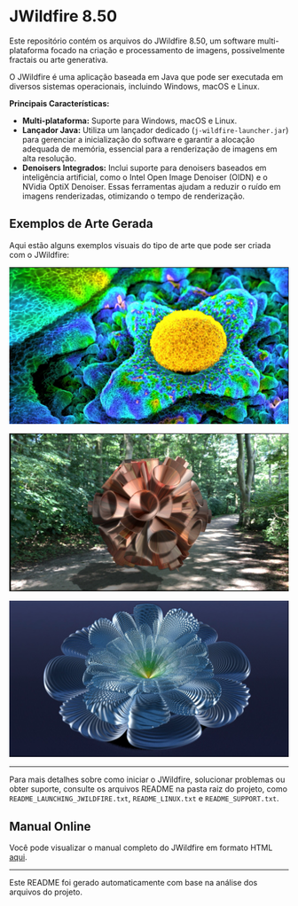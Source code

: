 # JWildfire 8.50

Este repositório contém os arquivos do JWildfire 8.50, um software multi-plataforma focado na criação e processamento de imagens, possivelmente fractais ou arte generativa.

O JWildfire é uma aplicação baseada em Java que pode ser executada em diversos sistemas operacionais, incluindo Windows, macOS e Linux.

**Principais Características:**

*   **Multi-plataforma:** Suporte para Windows, macOS e Linux.
*   **Lançador Java:** Utiliza um lançador dedicado (`j-wildfire-launcher.jar`) para gerenciar a inicialização do software e garantir a alocação adequada de memória, essencial para a renderização de imagens em alta resolução.
*   **Denoisers Integrados:** Inclui suporte para denoisers baseados em inteligência artificial, como o Intel Open Image Denoiser (OIDN) e o NVidia OptiX Denoiser. Essas ferramentas ajudam a reduzir o ruído em imagens renderizadas, otimizando o tempo de renderização.

## Exemplos de Arte Gerada

Aqui estão alguns exemplos visuais do tipo de arte que pode ser criada com o JWildfire:

![Exemplo de Flame](lib/Captura%20de%20tela%202025-05-25%20043110.png)

![Outro Exemplo](lib/Captura%20de%20tela%202025-05-25%20043153.png)

![Outro Exemplo](lib/Captura%20de%20tela%202025-05-25%20043231.png)

---

Para mais detalhes sobre como iniciar o JWildfire, solucionar problemas ou obter suporte, consulte os arquivos README na pasta raiz do projeto, como `README_LAUNCHING_JWILDFIRE.txt`, `README_LINUX.txt` e `README_SUPPORT.txt`.

## Manual Online

Você pode visualizar o manual completo do JWildfire em formato HTML [aqui](index-manual.html).

---

Este README foi gerado automaticamente com base na análise dos arquivos do projeto. 